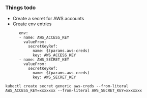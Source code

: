 ### Things todo

- Create a secret for AWS accounts
- Create env entries

```
      env:
      - name: AWS_ACCESS_KEY
        valueFrom:
          secretKeyRef:
            name: $(params.aws-creds)
            key: AWS_ACCESS_KEY
      - name: AWS_SECRET_KEY
        valueFrom:
          secretKeyRef:
            name: $(params.aws-creds)
            key: AWS_SECRET_KEY            
```
```
kubectl create secret generic aws-creds --from-literal AWS_ACCESS_KEY=xxxxxxx --from-literal AWS_SECRET_KEY=xxxxxxx
```
